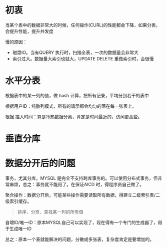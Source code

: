 # 初衷

当某个表中的数据非常大的时候，任何操作(CURL)的性能都会下降，如果分表，会提升性能，提升并发度

慢的原因：
- 磁盘IO。当有QUERY 执行时，扫描全表，一次的数据量会非常大
- 索引过大。数据量大索引也就大，UPDATE DELETE 重做索引时，会很慢

# 水平分表

根据表中的某一列的值，做 hash 计算，把所有记录，平均分到若干的表中


根据用户ID：纯散列模式，所有的请示都会均匀的落在每一张表上。

根据 插入时间：算是冷热数据分离，肯定是时间最近的，访问更高些。



# 垂直分库


# 数据分开后的问题

事务，尤其分库，MYSQL 是完全不支持跨库事务的。可以使用分布式事务，但非常麻烦，总之：事务就不能用了。在保证AICD 时，得程序员自己做了。

聚合操作：数据分开后，可能某些操作需要读取所有数据，得建立二级索引表/二级索引缓存。
>排序、分页、查找某一列的所有值

自增ID/唯一ID：原本MYSQL自己可以实现了，现在得有一个专门的生成器了，用于生成唯一ID




总之：原本一个表就能解决的问题，分散成多张表，复杂度肯定是要增加的。

